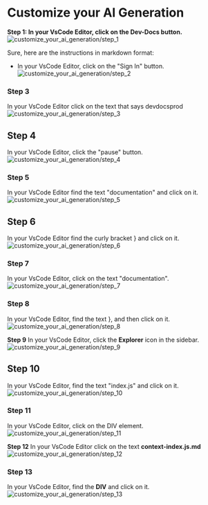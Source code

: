 
  
  # Customize your AI Generation

**Step 1: In your VsCode Editor, click on the Dev-Docs button.**
![customize_your_ai_generation/step_1](/img/customize_your_ai_generation/step_1.png)

Sure, here are the instructions in markdown format:

- In your VsCode Editor, click on the "Sign In" button.
![customize_your_ai_generation/step_2](/img/customize_your_ai_generation/step_2.png)

### Step 3
In your VsCode Editor click on the text that says devdocsprod
![customize_your_ai_generation/step_3](/img/customize_your_ai_generation/step_3.png)

## Step 4
In your VsCode Editor, click the "pause" button.
![customize_your_ai_generation/step_4](/img/customize_your_ai_generation/step_4.png)

### Step 5
In your VsCode Editor find the text "documentation" and click on it.
![customize_your_ai_generation/step_5](/img/customize_your_ai_generation/step_5.png)

## Step 6
In your VsCode Editor find the curly bracket } and click on it.
![customize_your_ai_generation/step_6](/img/customize_your_ai_generation/step_6.png)

### Step 7
In your VsCode Editor, click on the text "documentation".
![customize_your_ai_generation/step_7](/img/customize_your_ai_generation/step_7.png)

### Step 8
In your VsCode Editor, find the text }, and then click on it.
![customize_your_ai_generation/step_8](/img/customize_your_ai_generation/step_8.png)

**Step 9**
In your VsCode Editor, click the **Explorer** icon in the sidebar.
![customize_your_ai_generation/step_9](/img/customize_your_ai_generation/step_9.png)

## Step 10
In your VsCode Editor, find the text "index.js" and click on it.
![customize_your_ai_generation/step_10](/img/customize_your_ai_generation/step_10.png)

### Step 11

In your VsCode Editor, click on the DIV element.
![customize_your_ai_generation/step_11](/img/customize_your_ai_generation/step_11.png)

**Step 12**
In your VsCode Editor click on the text **context-index.js.md**
![customize_your_ai_generation/step_12](/img/customize_your_ai_generation/step_12.png)

### Step 13

In your VsCode Editor, find the **DIV** and click on it.
![customize_your_ai_generation/step_13](/img/customize_your_ai_generation/step_13.png)
  
  